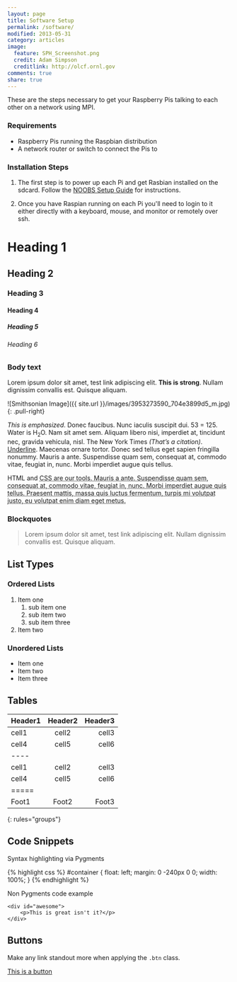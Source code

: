 ```yaml
---
layout: page
title: Software Setup
permalink: /software/
modified: 2013-05-31
category: articles
image:
  feature: SPH_Screenshot.png
  credit: Adam Simpson
  creditlink: http://olcf.ornl.gov
comments: true
share: true
---
```


These are the steps necessary to get your Raspberry Pis talking to each other on
a network using MPI.

### Requirements

- Raspberry Pis running the Raspbian distribution
- A network router or switch to connect the Pis to

### Installation Steps

1. The first step is to power up each Pi and get Rasbian installed on the
   sdcard. Follow the [NOOBS Setup Guide](http://www.raspberrypi.org/help/noobs-setup/)
   for instructions.

2. Once you have Raspian running on each Pi you'll need to login to it either
   directly with a keyboard, mouse, and monitor or remotely over ssh.


# Heading 1

## Heading 2

### Heading 3

#### Heading 4

##### Heading 5

###### Heading 6

### Body text

Lorem ipsum dolor sit amet, test link adipiscing elit. **This is strong**.
Nullam dignissim convallis est. Quisque aliquam.

![Smithsonian Image]({{ site.url }}/images/3953273590_704e3899d5_m.jpg)
{: .pull-right}

*This is emphasized*. Donec faucibus. Nunc iaculis suscipit dui. 53 = 125. Water
is H<sub>2</sub>O. Nam sit amet sem. Aliquam libero nisi, imperdiet at,
tincidunt nec, gravida vehicula, nisl. The New York Times <cite>(That’s a
citation)</cite>. <u>Underline</u>. Maecenas ornare tortor. Donec sed tellus
eget sapien fringilla nonummy. Mauris a ante. Suspendisse quam sem, consequat
at, commodo vitae, feugiat in, nunc. Morbi imperdiet augue quis tellus.

HTML and <abbr title="cascading stylesheets">CSS<abbr> are our tools. Mauris a
ante. Suspendisse quam sem, consequat at, commodo vitae, feugiat in, nunc. Morbi
imperdiet augue quis tellus. Praesent mattis, massa quis luctus fermentum,
turpis mi volutpat justo, eu volutpat enim diam eget metus.

### Blockquotes

> Lorem ipsum dolor sit amet, test link adipiscing elit. Nullam dignissim convallis est. Quisque aliquam.

## List Types

### Ordered Lists

1. Item one
   1. sub item one
   2. sub item two
   3. sub item three
2. Item two

### Unordered Lists

* Item one
* Item two
* Item three

## Tables

| Header1 | Header2 | Header3 |
|:--------|:-------:|--------:|
| cell1   | cell2   | cell3   |
| cell4   | cell5   | cell6   |
|----
| cell1   | cell2   | cell3   |
| cell4   | cell5   | cell6   |
|=====
| Foot1   | Foot2   | Foot3
{: rules="groups"}

## Code Snippets

Syntax highlighting via Pygments

{% highlight css %}
#container {
  float: left;
  margin: 0 -240px 0 0;
  width: 100%;
}
{% endhighlight %}

Non Pygments code example

    <div id="awesome">
        <p>This is great isn't it?</p>
    </div>

## Buttons

Make any link standout more when applying the `.btn` class.

<div markdown="0"><a href="#" class="btn">This is a button</a></div>
